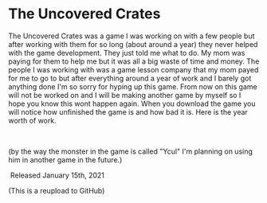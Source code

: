 # The Uncovered Crates
The Uncovered Crates was a game I was working on with a few people but after working with them for so long (about around a year) they never helped with the game development. They just told me what to do. My mom was paying for them to help me but it was all a big waste of time and money. The people I was working with was a game lesson company that my mom payed for me to go to but after everything around a year of work and I barely got anything done I'm so sorry for hyping up this game. From now on this game will not be worked on and I will be making another game by myself so I hope you know this wont happen again. When you download the game you will notice how unfinished the game is and how bad it is. Here is the year worth of work.

​

(by the way the monster in the game is called "Ycul" I'm planning on using him in another game in the future.)

​
Released January 15th, 2021

(This is a reupload to GitHub)
